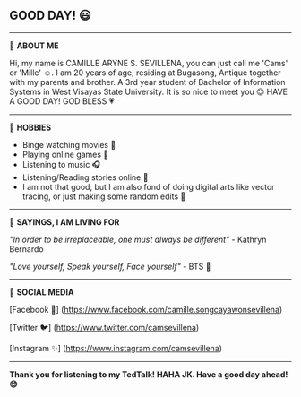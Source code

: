 ## GOOD DAY! :smiley:
***
:open_file_folder: **ABOUT ME**

Hi, my name is CAMILLE ARYNE S. SEVILLENA, you can just 
call me 'Cams' or 'Mille' :relaxed:. I am 20 years of age,
residing at Bugasong, Antique together with my parents and brother.
A 3rd year student of Bachelor of Information Systems in West Visayas State University.
It is so nice to meet you :blush: HAVE A GOOD DAY! GOD BLESS :heartpulse:
***
:open_file_folder: **HOBBIES** 

- Binge watching movies :movie_camera:
- Playing online games :space_invader:
- Listening to music :headphones:
- Listening/Reading stories online :book:
- I am not that good, but I am also fond of 
doing digital arts like vector tracing, or just making 
some random edits :art:

***
:open_file_folder: **SAYINGS, I AM LIVING FOR**

*"In order to be irreplaceable, one must always be different"* - Kathryn Bernardo

*"Love yourself, Speak yourself, Face yourself"* - BTS :purple_heart:

***
:open_file_folder: **SOCIAL MEDIA**

[Facebook :metal:] (https://www.facebook.com/camille.songcayawonsevillena)

[Twitter :bird:] (https://www.twitter.com/camsevillena)

[Instagram :sparkles:] (https://www.instagram.com/camsevillena)

***
**Thank you for listening to my TedTalk! HAHA JK. 
Have a good day ahead! :blush:**
